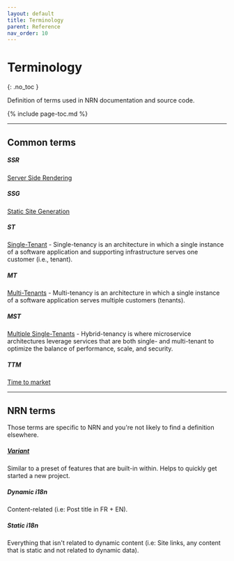 ```yaml
---
layout: default
title: Terminology
parent: Reference
nav_order: 10
---
```


# Terminology
{: .no_toc }

<div class="code-example" markdown="1">
Definition of terms used in NRN documentation and source code.
</div>

{% include page-toc.md %}

---

## Common terms

##### SSR
[Server Side Rendering](https://nextjs.org/features/server-side-rendering#benefits)

##### SSG
[Static Site Generation](https://nextjs.org/blog/next-9-3#next-gen-static-site-generation-ssg-support)

##### ST
[Single-Tenant](https://www.liquidweb.com/kb/what-is-single-tenant-vs-multi-tenant-software/) - Single-tenancy is an architecture in which a single instance of a software application and supporting infrastructure serves one customer (i.e., tenant).

##### MT
[Multi-Tenants](https://www.liquidweb.com/kb/what-is-single-tenant-vs-multi-tenant-software/) - Multi-tenancy is an architecture in which a single instance of a software application serves multiple customers (tenants).

##### MST
[Multiple Single-Tenants](https://www.pega.com/insights/articles/cloud-hybrid-tenancy-replacing-single-and-multi-tenancy) - Hybrid-tenancy is where microservice architectures leverage services that are both single- and multi-tenant to optimize the balance of performance, scale, and security.

##### TTM
[Time to market](https://en.wikipedia.org/wiki/Time_to_market)

---

## NRN terms

Those terms are specific to NRN and you're not likely to find a definition elsewhere.

##### [Variant](../concepts/variants)
Similar to a preset of features that are built-in within. Helps to quickly get started a new project.

##### Dynamic i18n
Content-related (i.e: Post title in FR + EN).

##### Static i18n
Everything that isn't related to dynamic content (i.e: Site links, any content that is static and not related to dynamic data).

